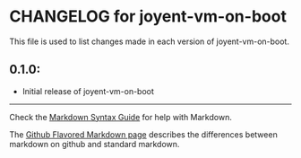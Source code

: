 # CHANGELOG for joyent-vm-on-boot

This file is used to list changes made in each version of joyent-vm-on-boot.

## 0.1.0:

* Initial release of joyent-vm-on-boot

- - - 
Check the [Markdown Syntax Guide](http://daringfireball.net/projects/markdown/syntax) for help with Markdown.

The [Github Flavored Markdown page](http://github.github.com/github-flavored-markdown/) describes the differences between markdown on github and standard markdown.
